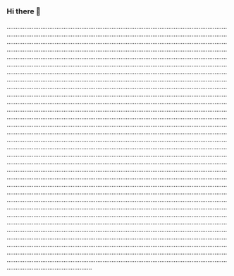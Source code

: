 ### Hi there 👋

................................................................................................................................................................................................................................................................................................................................................................................................................................................................................................................................................................................................................................................................................................................................................................................................................................................................................................................................................................................................................................................................................................................................................................................................................................................................................................................................................................................................................................................................................................................................................................................................................................................................................................................................................................................................................................................................................................................................................................................................................................................................................................................................................................................................................................................................................................................................................................................................................................................................................................................................................................................................................................................................................................................................................................................................................................................................................................................................................................................................................................................................................................................................................................................................................................................................................................................................................................................................................................................................................................................................................................................................................................................................................................................................................................................................................................................................................................................................................................................................................................................................................................................................................................................